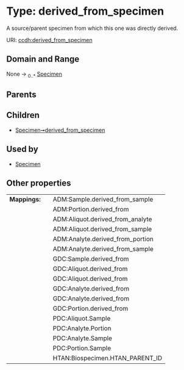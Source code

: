 
# Type: derived_from_specimen


A source/parent specimen from which this one was directly derived.

URI: [ccdh:derived_from_specimen](https://ccdh.example.org/ccdh/derived_from_specimen)


## Domain and Range

None ->  <sub>0..*</sub> [Specimen](Specimen.md)

## Parents


## Children

 *  [Specimen➞derived_from_specimen](Specimen_derived_from_specimen.md)

## Used by

 * [Specimen](Specimen.md)

## Other properties

|  |  |  |
| --- | --- | --- |
| **Mappings:** | | ADM:Sample.derived_from_sample |
|  | | ADM:Portion.derived_from |
|  | | ADM:Aliquot.derived_from_analyte |
|  | | ADM:Aliquot.derived_from_sample |
|  | | ADM:Analyte.derived_from_portion |
|  | | ADM:Analyte.derived_from_sample |
|  | | GDC:Sample.derived_from |
|  | | GDC:Aliquot.derived_from |
|  | | GDC:Aliquot.derived_from |
|  | | GDC:Analyte.derived_from |
|  | | GDC:Analyte.derived_from |
|  | | GDC:Portion.derived_from |
|  | | PDC:Aliquot.Sample |
|  | | PDC:Analyte.Portion |
|  | | PDC:Analyte.Sample |
|  | | PDC:Portion.Sample |
|  | | HTAN:Biospecimen.HTAN_PARENT_ID |

